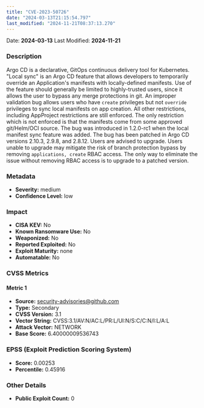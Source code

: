 ```yaml
---
title: "CVE-2023-50726"
date: "2024-03-13T21:15:54.797"
last_modified: "2024-11-21T08:37:13.270"
---
```


Date: **2024-03-13** Last Modified: **2024-11-21**

### Description  
Argo CD is a declarative, GitOps continuous delivery tool for Kubernetes. "Local sync" is an Argo CD feature that allows developers to temporarily override an Application's manifests with locally-defined manifests. Use of the feature should generally be limited to highly-trusted users, since it allows the user to bypass any merge protections in git. An improper validation bug allows users who have `create` privileges but not `override` privileges to sync local manifests on app creation. All other restrictions, including AppProject restrictions are still enforced. The only restriction which is not enforced is that the manifests come from some approved git/Helm/OCI source. The bug was introduced in 1.2.0-rc1 when the local manifest sync feature was added. The bug has been patched in Argo CD versions 2.10.3, 2.9.8, and 2.8.12. Users are advised to upgrade. Users unable to upgrade may mitigate the risk of branch protection bypass by removing `applications, create` RBAC access. The only way to eliminate the issue without removing RBAC access is to upgrade to a patched version.

### Metadata  
- **Severity:** medium
- **Confidence Level:** low

### Impact  
- **CISA KEV:** No
- **Known Ransomware Use:** No
- **Weaponized:** No
- **Reported Exploited:** No
- **Exploit Maturity:** none
- **Automatable:** No

### CVSS Metrics  

#### Metric 1
- **Source:** security-advisories@github.com
- **Type:** Secondary
- **CVSS Version:** 3.1
- **Vector String:** CVSS:3.1/AV:N/AC:L/PR:L/UI:N/S:C/C:N/I:L/A:L
- **Attack Vector:** NETWORK
- **Base Score:** 6.40000009536743


### EPSS (Exploit Prediction Scoring System)  
- **Score:** 0.00253
- **Percentile:** 0.45916

### Other Details  
- **Public Exploit Count:** 0
